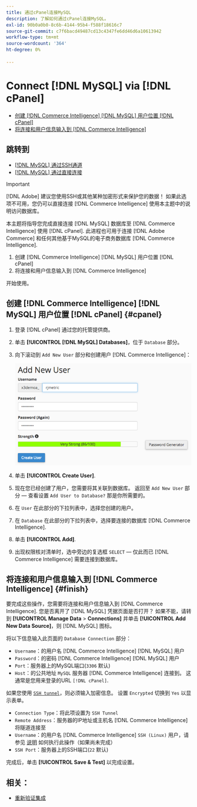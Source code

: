 ```yaml
---
title: 通过cPanel连接MySQL
description: 了解如何通过cPanel连接MySQL。
exl-id: 90b0a0b0-8c6b-4144-95b4-f588f18616c7
source-git-commit: c7f6bacd49487cd13c4347fe6dd46d6a10613942
workflow-type: tm+mt
source-wordcount: '364'
ht-degree: 0%

---
```


# Connect [!DNL MySQL] via [!DNL cPanel]

* [创建 [!DNL Commerce Intelligence] [!DNL MySQL] 用户位置 [!DNL cPanel]](#cpanel)
* [将连接和用户信息输入到 [!DNL Commerce Intelligence]](#finish)

## 跳转到

* [[!DNL MySQL] 通过SSH通道](../integrations/mysql-via-ssh-tunnel.md)
* [[!DNL MySQL] 通过直接连接](../integrations/mysql-via-a-direct-connection.md)

>[!IMPORTANT]
>
>[!DNL Adobe] 建议您使用SSH或其他某种加密形式来保护您的数据！ 如果此选项不可用，您仍可以直接连接 [!DNL Commerce Intelligence] 使用本主题中的说明访问数据库。

本主题将指导您完成直接连接 [!DNL MySQL] 数据库至 [!DNL Commerce Intelligence] 使用 [!DNL cPanel]. 此进程也可用于连接 [!DNL Adobe Commerce] 和任何其他基于MySQL的电子商务数据库 [!DNL Commerce Intelligence].

1. 创建 [!DNL Commerce Intelligence] [!DNL MySQL] 用户位置 [!DNL cPanel]
1. 将连接和用户信息输入到 [!DNL Commerce Intelligence]

开始使用。

## 创建 [!DNL Commerce Intelligence] [!DNL MySQL] 用户位置 [!DNL cPanel] {#cpanel}

1. 登录 [!DNL cPanel] 通过您的托管提供商。
1. 单击 **[!UICONTROL [!DNL MySQL] Databases]**，位于 `Database` 部分。
1. 向下滚动到 `Add New User` 部分和创建用户 [!DNL Commerce Intelligence]：

   ![](../../../assets/create-mbi-mysql-user-cpanel.png)

1. 单击 **[!UICONTROL Create User]**.
1. 现在您已经创建了用户，您需要将其关联到数据库。 返回至 `Add New User` 部分 — 查看设置 `Add User to Database?` 那是你所需要的。
1. 在 `User` 在此部分的下拉列表中，选择您创建的用户。
1. 在 `Database` 在此部分的下拉列表中，选择要连接的数据库 [!DNL Commerce Intelligence].
1. 单击 **[!UICONTROL Add]**.
1. 出现权限核对清单时，选中旁边的复选框 `SELECT`  — 仅此而已 [!DNL Commerce Intelligence] 需要连接到数据库。

## 将连接和用户信息输入到 [!DNL Commerce Intelligence] {#finish}

要完成这些操作，您需要将连接和用户信息输入到 [!DNL Commerce Intelligence]. 您是否离开了 [!DNL MySQL] 凭据页面是否打开？ 如果不能，请转到 **[!UICONTROL Manage Data** > **Connections]** 并单击 **[!UICONTROL Add New Data Source]**，则 [!DNL MySQL] 图标。

将以下信息输入此页面的 `Database Connection` 部分：

* `Username`：的用户名 [!DNL Commerce Intelligence] [!DNL MySQL] 用户
* `Password`：的密码 [!DNL Commerce Intelligence] [!DNL MySQL] 用户
* `Port`：服务器上的MySQL端口(`3306` 默认)
* `Host`：的公共地址 `MySQL` 服务器 [!DNL Commerce Intelligence] 连接到。 这通常是您用来登录的URL `[!DNL cPanel]`.

如果您使用 [`SSH tunnel`](../integrations/mysql-via-ssh-tunnel.md)，则必须输入加密信息。 设置 `Encrypted` 切换到 `Yes` 以显示表单。

* `Connection Type`：将此项设置为 `SSH Tunnel`
* `Remote Address`：服务器的IP地址或主机名 [!DNL Commerce Intelligence] 将隧道连接至
* `Username`：的用户名 [!DNL Commerce Intelligence] `SSH (Linux)` 用户，请参见 [说明](../../../data-analyst/importing-data/integrations/mysql-via-ssh-tunnel.md) 如何执行此操作（如果尚未完成）
* `SSH Port`：服务器上的SSH端口(`22` 默认)

完成后，单击 **[!UICONTROL Save & Test]** 以完成设置。

## 相关：

* [重新验证集成](https://experienceleague.adobe.com/docs/commerce-knowledge-base/kb/how-to/mbi-reauthenticating-integrations.html)

